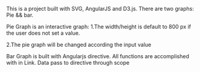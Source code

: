This is a project built with SVG, AngularJS and D3.js. There are two graphs: Pie && bar. 

Pie Graph is an interactive graph:
1.The width/height is default to 800 px if the user does not set a value. 

2.The pie graph will be changed according the input value 

Bar Graph is built with Angularjs directive. All functions are accomplished with in Link. Data pass to directive through scope  
